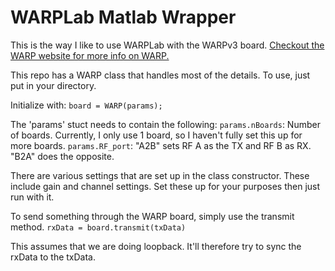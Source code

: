 # WARPLab Matlab Wrapper
This is the way I like to use WARPLab with the WARPv3 board. [Checkout the WARP website for more info on WARP.](https://warpproject.org/trac)

This repo has a WARP class that handles most of the details. To use, just put in your directory. 

Initialize with:
`board = WARP(params);`

The 'params' stuct needs to contain the following:
  `params.nBoards`: Number of boards. Currently, I only use 1 board, so I haven't fully set this up for more boards.
  `params.RF_port`: "A2B" sets RF A as the TX and RF B as RX. "B2A" does the opposite.
  
  There are various settings that are set up in the class constructor. These include gain and channel settings. Set these up for your purposes then just run with it.
  
  To send something through the WARP board, simply use the transmit method.
  `rxData = board.transmit(txData)`
  
  This assumes that we are doing loopback. It'll therefore try to sync the rxData to the txData. 